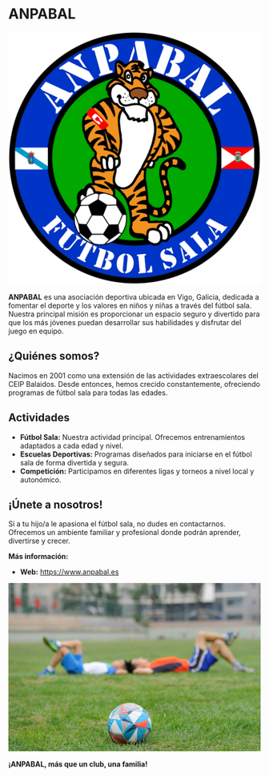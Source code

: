 # ANPABAL

![logo](assets/logo.png)

**ANPABAL** es una asociación deportiva ubicada en Vigo, Galicia, dedicada a fomentar el deporte y los valores en niños y niñas a través del fútbol sala. Nuestra principal misión es proporcionar un espacio seguro y divertido para que los más jóvenes puedan desarrollar sus habilidades y disfrutar del juego en equipo.

## ¿Quiénes somos?
Nacimos en 2001 como una extensión de las actividades extraescolares del CEIP Balaidos. Desde entonces, hemos crecido constantemente, ofreciendo programas de fútbol sala para todas las edades. 

## Actividades
* **Fútbol Sala:** Nuestra actividad principal. Ofrecemos entrenamientos adaptados a cada edad y nivel.
* **Escuelas Deportivas:** Programas diseñados para iniciarse en el fútbol sala de forma divertida y segura.
* **Competición:** Participamos en diferentes ligas y torneos a nivel local y autonómico.

## ¡Únete a nosotros!
Si a tu hijo/a le apasiona el fútbol sala, no dudes en contactarnos. Ofrecemos un ambiente familiar y profesional donde podrán aprender, divertirse y crecer.

**Más información:**
* **Web:** https://www.anpabal.es

![image](assets/bg_1.jpg)

**¡ANPABAL, más que un club, una familia!**
